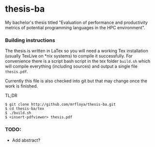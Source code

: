 # thesis-ba

My bachelor's thesis titled "Evaluation of performance and productivity metrics of
    potential programming languages in the HPC environment".

### Building instructions

The thesis is written in LaTex so you will need a working Tex installation (usually TexLive on *nix systems) to compile it successfully. For convenience there is a script bash script in the tex folder `build.sh` which will compile everything (including sources) and output a single file `thesis.pdf`.

Currently this file is also checked into git but that may change once the work is finished.

TL;DR

    $ git clone http://github.com/mrfloya/thesis-ba.git
    $ cd thesis-ba/tex
    $ ./build.sh
    $ <insert-pdfviewer> thesis.pdf

### TODO:
- Add abstract?
